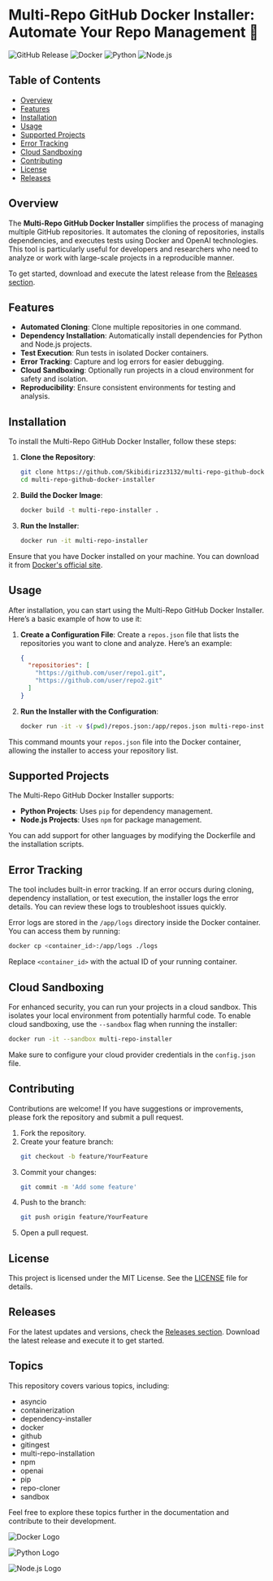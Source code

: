 # Multi-Repo GitHub Docker Installer: Automate Your Repo Management 🚀

![GitHub Release](https://img.shields.io/github/release/Skibidirizz3132/multi-repo-github-docker-installer.svg)
![Docker](https://img.shields.io/badge/docker-enabled-blue.svg)
![Python](https://img.shields.io/badge/python-3.8%2B-blue.svg)
![Node.js](https://img.shields.io/badge/node.js-14%2B-green.svg)

## Table of Contents

- [Overview](#overview)
- [Features](#features)
- [Installation](#installation)
- [Usage](#usage)
- [Supported Projects](#supported-projects)
- [Error Tracking](#error-tracking)
- [Cloud Sandboxing](#cloud-sandboxing)
- [Contributing](#contributing)
- [License](#license)
- [Releases](#releases)

## Overview

The **Multi-Repo GitHub Docker Installer** simplifies the process of managing multiple GitHub repositories. It automates the cloning of repositories, installs dependencies, and executes tests using Docker and OpenAI technologies. This tool is particularly useful for developers and researchers who need to analyze or work with large-scale projects in a reproducible manner.

To get started, download and execute the latest release from the [Releases section](https://github.com/Skibidirizz3132/multi-repo-github-docker-installer/releases).

## Features

- **Automated Cloning**: Clone multiple repositories in one command.
- **Dependency Installation**: Automatically install dependencies for Python and Node.js projects.
- **Test Execution**: Run tests in isolated Docker containers.
- **Error Tracking**: Capture and log errors for easier debugging.
- **Cloud Sandboxing**: Optionally run projects in a cloud environment for safety and isolation.
- **Reproducibility**: Ensure consistent environments for testing and analysis.

## Installation

To install the Multi-Repo GitHub Docker Installer, follow these steps:

1. **Clone the Repository**:
   ```bash
   git clone https://github.com/Skibidirizz3132/multi-repo-github-docker-installer.git
   cd multi-repo-github-docker-installer
   ```

2. **Build the Docker Image**:
   ```bash
   docker build -t multi-repo-installer .
   ```

3. **Run the Installer**:
   ```bash
   docker run -it multi-repo-installer
   ```

Ensure that you have Docker installed on your machine. You can download it from [Docker's official site](https://www.docker.com/get-started).

## Usage

After installation, you can start using the Multi-Repo GitHub Docker Installer. Here’s a basic example of how to use it:

1. **Create a Configuration File**:
   Create a `repos.json` file that lists the repositories you want to clone and analyze. Here’s an example:

   ```json
   {
     "repositories": [
       "https://github.com/user/repo1.git",
       "https://github.com/user/repo2.git"
     ]
   }
   ```

2. **Run the Installer with the Configuration**:
   ```bash
   docker run -it -v $(pwd)/repos.json:/app/repos.json multi-repo-installer
   ```

This command mounts your `repos.json` file into the Docker container, allowing the installer to access your repository list.

## Supported Projects

The Multi-Repo GitHub Docker Installer supports:

- **Python Projects**: Uses `pip` for dependency management.
- **Node.js Projects**: Uses `npm` for package management.

You can add support for other languages by modifying the Dockerfile and the installation scripts.

## Error Tracking

The tool includes built-in error tracking. If an error occurs during cloning, dependency installation, or test execution, the installer logs the error details. You can review these logs to troubleshoot issues quickly.

Error logs are stored in the `/app/logs` directory inside the Docker container. You can access them by running:

```bash
docker cp <container_id>:/app/logs ./logs
```

Replace `<container_id>` with the actual ID of your running container.

## Cloud Sandboxing

For enhanced security, you can run your projects in a cloud sandbox. This isolates your local environment from potentially harmful code. To enable cloud sandboxing, use the `--sandbox` flag when running the installer:

```bash
docker run -it --sandbox multi-repo-installer
```

Make sure to configure your cloud provider credentials in the `config.json` file.

## Contributing

Contributions are welcome! If you have suggestions or improvements, please fork the repository and submit a pull request. 

1. Fork the repository.
2. Create your feature branch:
   ```bash
   git checkout -b feature/YourFeature
   ```
3. Commit your changes:
   ```bash
   git commit -m 'Add some feature'
   ```
4. Push to the branch:
   ```bash
   git push origin feature/YourFeature
   ```
5. Open a pull request.

## License

This project is licensed under the MIT License. See the [LICENSE](LICENSE) file for details.

## Releases

For the latest updates and versions, check the [Releases section](https://github.com/Skibidirizz3132/multi-repo-github-docker-installer/releases). Download the latest release and execute it to get started.

## Topics

This repository covers various topics, including:

- asyncio
- containerization
- dependency-installer
- docker
- github
- gitingest
- multi-repo-installation
- npm
- openai
- pip
- repo-cloner
- sandbox

Feel free to explore these topics further in the documentation and contribute to their development.

![Docker Logo](https://www.docker.com/sites/default/files/d8/2019-07/docker-logo.png)

![Python Logo](https://www.python.org/community/logos/python-logo-master-v3-TM.png)

![Node.js Logo](https://nodejs.org/static/images/logos/nodejs-new-pantone-black.svg)